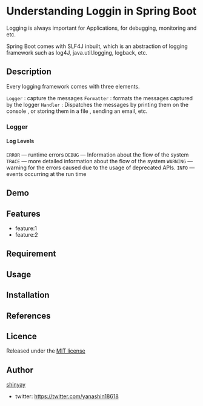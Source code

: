 # Understanding Loggin in Spring Boot

Logging is always important for Applications, for debugging, monitoring and etc.

Spring Boot comes with SLF4J inbuilt, which is an abstraction of logging framework such as log4J, java.util.logging, logback, etc.

## Description

Every logging framework comes with three elements.

`Logger` : capture the messages
`Formatter` : formats the messages captured by the logger
`Handler` : Dispatches the messages by printing them on the console , or storing them in a file , sending an email, etc.

### Logger

#### Log Levels

`ERROR` — runtime errors
`DEBUG` — Information about the flow of the system
`TRACE` — more detailed information about the flow of the system
`WARNING` — warning for the errors caused due to the usage of deprecated APIs.
`INFO` — events occurring at the run time

## Demo

## Features

- feature:1
- feature:2

## Requirement

## Usage

## Installation

## References

## Licence

Released under the [MIT license](https://gist.githubusercontent.com/shinyay/56e54ee4c0e22db8211e05e70a63247e/raw/34c6fdd50d54aa8e23560c296424aeb61599aa71/LICENSE)

## Author

[shinyay](https://github.com/shinyay)
- twitter: https://twitter.com/yanashin18618
